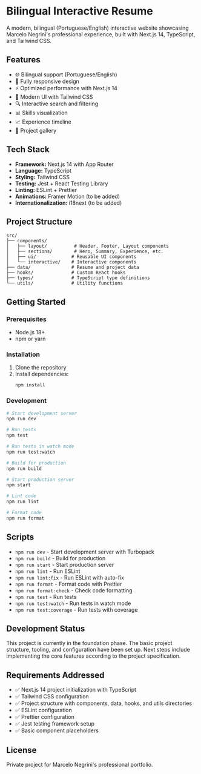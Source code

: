 # Bilingual Interactive Resume

A modern, bilingual (Portuguese/English) interactive website showcasing Marcelo Negrini's professional experience, built with Next.js 14, TypeScript, and Tailwind CSS.

## Features

- 🌐 Bilingual support (Portuguese/English)
- 📱 Fully responsive design
- ⚡ Optimized performance with Next.js 14
- 🎨 Modern UI with Tailwind CSS
- 🔍 Interactive search and filtering
- 📊 Skills visualization
- 📈 Experience timeline
- 🎯 Project gallery

## Tech Stack

- **Framework:** Next.js 14 with App Router
- **Language:** TypeScript
- **Styling:** Tailwind CSS
- **Testing:** Jest + React Testing Library
- **Linting:** ESLint + Prettier
- **Animations:** Framer Motion (to be added)
- **Internationalization:** i18next (to be added)

## Project Structure

```
src/
├── components/
│   ├── layout/          # Header, Footer, Layout components
│   ├── sections/        # Hero, Summary, Experience, etc.
│   ├── ui/             # Reusable UI components
│   └── interactive/    # Interactive components
├── data/               # Resume and project data
├── hooks/              # Custom React hooks
├── types/              # TypeScript type definitions
└── utils/              # Utility functions
```

## Getting Started

### Prerequisites

- Node.js 18+ 
- npm or yarn

### Installation

1. Clone the repository
2. Install dependencies:
   ```bash
   npm install
   ```

### Development

```bash
# Start development server
npm run dev

# Run tests
npm test

# Run tests in watch mode
npm run test:watch

# Build for production
npm run build

# Start production server
npm start

# Lint code
npm run lint

# Format code
npm run format
```

## Scripts

- `npm run dev` - Start development server with Turbopack
- `npm run build` - Build for production
- `npm run start` - Start production server
- `npm run lint` - Run ESLint
- `npm run lint:fix` - Run ESLint with auto-fix
- `npm run format` - Format code with Prettier
- `npm run format:check` - Check code formatting
- `npm run test` - Run tests
- `npm run test:watch` - Run tests in watch mode
- `npm run test:coverage` - Run tests with coverage

## Development Status

This project is currently in the foundation phase. The basic project structure, tooling, and configuration have been set up. Next steps include implementing the core features according to the project specification.

## Requirements Addressed

- ✅ Next.js 14 project initialization with TypeScript
- ✅ Tailwind CSS configuration
- ✅ Project structure with components, data, hooks, and utils directories
- ✅ ESLint configuration
- ✅ Prettier configuration
- ✅ Jest testing framework setup
- ✅ Basic component placeholders

## License

Private project for Marcelo Negrini's professional portfolio.